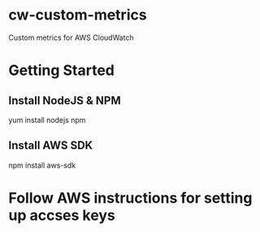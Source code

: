 # cw-custom-metrics
Custom metrics for AWS CloudWatch

# Getting Started

## Install NodeJS & NPM
yum install nodejs npm

## Install AWS SDK
npm install aws-sdk

# Follow AWS instructions for setting up accses keys

